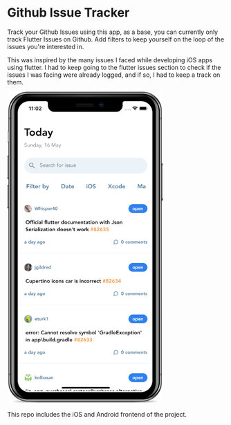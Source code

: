 # Github Issue Tracker

Track your Github Issues using this app, as a base, you can currently only track Flutter Issues on Github. Add filters to keep yourself on the loop of the issues you're interested in. 

This was inspired by the many issues I faced while developing iOS apps using flutter. I had to keep going to the flutter issues section to check if the issues I was facing were already logged, and if so, I had to keep a track on them.



<!-- Homepage image -->
<img src="assets/images/issues_home.png" width="360" height="720">


This repo includes the iOS and Android frontend of the project.
